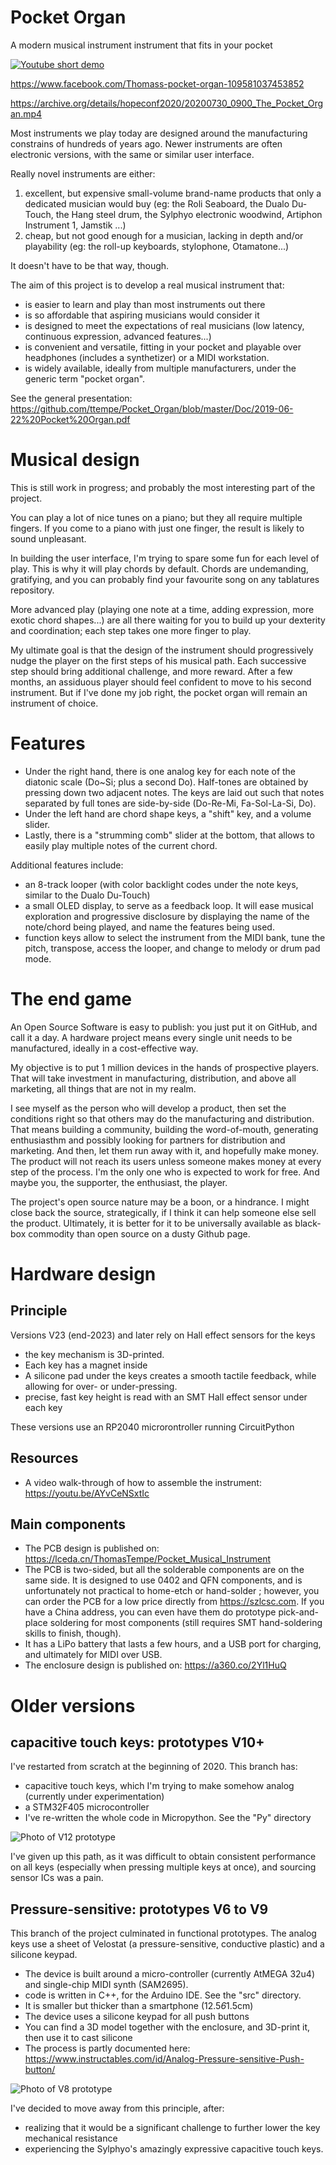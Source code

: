 # Pocket Organ

A modern musical instrument instrument that fits in your pocket

[![Youtube short demo](https://github.com/ttempe/Pocket_Organ/blob/master/Pictures/V26/V26_video_thumb.png)](https://youtu.be/zmRsJwuGusI)

https://www.facebook.com/Thomass-pocket-organ-109581037453852

https://archive.org/details/hopeconf2020/20200730_0900_The_Pocket_Organ.mp4

Most instruments we play today are designed around the manufacturing constrains of hundreds of years ago.
Newer instruments are often electronic versions, with the same or similar user interface.

Really novel instruments are either:
1. excellent, but expensive small-volume brand-name products that only a dedicated musician would buy (eg: the Roli Seaboard, the Dualo Du-Touch, the Hang steel drum, the Sylphyo electronic woodwind, Artiphon Instrument 1, Jamstik ...)
2. cheap, but not good enough for a musician, lacking in depth and/or playability (eg: the roll-up keyboards, stylophone, Otamatone...)

It doesn't have to be that way, though.

The aim of this project is to develop a real musical instrument that:
* is easier to learn and play than most instruments out there
* is so affordable that aspiring musicians would consider it
* is designed to meet the expectations of real musicians (low latency, continuous expression, advanced features...)
* is convenient and versatile, fitting in your pocket and playable over headphones (includes a synthetizer) or a MIDI workstation.
* is widely available, ideally from multiple manufacturers, under the generic term "pocket organ".

See the general presentation: https://github.com/ttempe/Pocket_Organ/blob/master/Doc/2019-06-22%20Pocket%20Organ.pdf

# Musical design

This is still work in progress; and probably the most interesting part of the project.

You can play a lot of nice tunes on a piano; but they all require multiple fingers. If you come to a piano with just one finger, the result is likely to sound unpleasant.

In building the user interface, I'm trying to spare some fun for each level of play. This is why it will play chords by default. Chords are undemanding, gratifying, and you can probably find your favourite song on any tablatures repository.

More advanced play (playing one note at a time, adding expression, more exotic chord shapes...) are all there waiting for you to build up your dexterity and coordination; each step takes one more finger to play.

My ultimate goal is that the design of the instrument should progressively nudge the player on the first steps of his musical path. Each successive step should bring additional challenge, and more reward. After a few months, an assiduous player should feel confident to move to his second instrument. But if I've done my job right, the pocket organ will remain an instrument of choice.

# Features

* Under the right hand, there is one analog key for each note of the diatonic scale (Do~Si; plus a second Do). Half-tones are obtained by pressing down two adjacent notes. The keys are laid out such that notes separated by full tones are side-by-side (Do-Re-Mi, Fa-Sol-La-Si, Do).
* Under the left hand are chord shape keys, a "shift" key, and a volume slider.
* Lastly, there is a "strumming comb" slider at the bottom, that allows to easily play multiple notes of the current chord.

Additional features include:
* an 8-track looper (with color backlight codes under the note keys, similar to the Dualo Du-Touch)
* a small OLED display, to serve as a feedback loop. It will ease musical exploration and progressive disclosure by displaying the name of the note/chord being played, and name the features being used.
* function keys allow to select the instrument from the MIDI bank, tune the pitch, transpose, access the looper, and change to melody or drum pad mode.

# The end game

An Open Source Software is easy to publish: you just put it on GitHub, and call it a day. A hardware project means every single unit needs to be manufactured, ideally in a cost-effective way. 

My objective is to put 1 million devices in the hands of prospective players. That will take investment in manufacturing, distribution, and above all marketing, all things that are not in my realm.

I see myself as the person who will develop a product, then set the conditions right so that others may do the manufacturing and distribution. That means building a community, building the word-of-mouth, generating enthusiasthm and possibly looking for partners for distribution and marketing. And then, let them run away with it, and hopefully make money. The product will not reach its users unless someone makes money at every step of the process. I'm the only one who is expected to work for free. And maybe you, the supporter, the enthusiast, the player.

The project's open source nature may be a boon, or a hindrance. I might close back the source, strategically, if I think it can help someone else sell the product. Ultimately, it is better for it to be universally available as black-box commodity than open source on a dusty Github page.


# Hardware design

## Principle

Versions V23 (end-2023) and later rely on Hall effect sensors for the keys
* the key mechanism is 3D-printed.
* Each key has a magnet inside
* A silicone pad under the keys creates a smooth tactile feedback, while allowing for over- or under-pressing.
* precise, fast key height is read with an SMT Hall effect sensor under each key

These versions use an RP2040 microrontroller running CircuitPython

## Resources

* A video walk-through of how to assemble the instrument: https://youtu.be/AYvCeNSxtIc

## Main components

* The PCB design is published on: https://lceda.cn/ThomasTempe/Pocket_Musical_Instrument
 * The PCB is two-sided, but all the solderable components are on the same side. It is designed to use 0402 and QFN components, and is unfortunately not practical to home-etch or hand-solder ; however, you can order the PCB for a low price directly from https://szlcsc.com. If you have a China address, you can even have them do prototype pick-and-place soldering for most components (still requires SMT hand-soldering skills to finish, though).
 * It has a LiPo battery that lasts a few hours, and a USB port for charging, and ultimately for MIDI over USB.
* The enclosure design is published on: https://a360.co/2Yl1HuQ

# Older versions

## capacitive touch keys: prototypes V10+

I've restarted from scratch at the beginning of 2020. This branch has:
* capacitive touch keys, which I'm trying to make somehow analog (currently under experimentation)
* a STM32F405 microcontroller
* I've re-written the whole code in Micropython. See the "Py" directory

![Photo of V12 prototype](https://github.com/ttempe/Pocket_Organ/blob/master/Pictures/V20/pocket_organ_V20.jpg)

I've given up this path, as it was difficult to obtain consistent performance on all keys (especially when pressing multiple keys at once), and sourcing sensor ICs was a pain.

## Pressure-sensitive: prototypes V6 to V9

This branch of the project culminated in functional prototypes.
The analog keys use a sheet of Velostat (a pressure-sensitive, conductive plastic) and a silicone keypad.

* The device is built around a micro-controller (currently AtMEGA 32u4) and single-chip MIDI synth (SAM2695).
* code is written in C++, for the Arduino IDE. See the "src" directory.
* It is smaller but thicker than a smartphone (12.5*6*1.5cm)
* The device uses a silicone keypad for all push buttons
 * You can find a 3D model together with the enclosure, and 3D-print it, then use it to cast silicone
 * The process is partly documented here: https://www.instructables.com/id/Analog-Pressure-sensitive-Push-button/
 
![Photo of V8 prototype](https://github.com/ttempe/Pocket_Organ/blob/master/Pictures/V7/V8_proto_small.PNG)
 
I've decided to move away from this principle, after:
* realizing that it would be a significant challenge to further lower the key mechanical resistance
* experiencing the Sylphyo's amazingly expressive capacitive touch keys.
